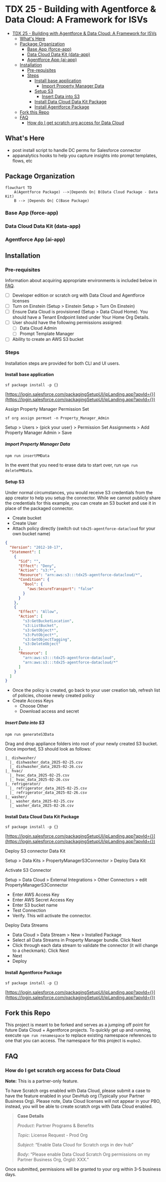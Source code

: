 # TDX 25 - Building with Agentforce & Data Cloud: A Framework for ISVs

- [TDX 25 - Building with Agentforce \& Data Cloud: A Framework for ISVs](#tdx-25---building-with-agentforce--data-cloud-a-framework-for-isvs)
  - [What's Here](#whats-here)
  - [Package Organization](#package-organization)
    - [Base App (force-app)](#base-app-force-app)
    - [Data Cloud Data Kit (data-app)](#data-cloud-data-kit-data-app)
    - [Agentforce App (ai-app)](#agentforce-app-ai-app)
  - [Installation](#installation)
    - [Pre-requisites](#pre-requisites)
    - [Steps](#steps)
      - [Install base application](#install-base-application)
        - [Import Property Manager Data](#import-property-manager-data)
      - [Setup S3](#setup-s3)
        - [Insert Data into S3](#insert-data-into-s3)
      - [Install Data Cloud Data Kit Package](#install-data-cloud-data-kit-package)
      - [Install Agentforce Package](#install-agentforce-package)
  - [Fork this Repo](#fork-this-repo)
  - [FAQ](#faq)
    - [How do I get scratch org access for Data Cloud](#how-do-i-get-scratch-org-access-for-data-cloud)

## What's Here

- post install script to handle DC perms for Salesforce connector
- appanalytics hooks to help you capture insights into prompt templates, flows, etc

## Package Organization

```mermaid
flowchart TD
    A(Agentforce Package) -->|Depends On| B(Data Cloud Package - Data Kit)
    B --> |Depends On| C(Base Package)
```

### Base App (force-app)

### Data Cloud Data Kit (data-app)

### Agentforce App (ai-app)

## Installation

### Pre-requisites

Information about acquiring appropriate environments is included below in [FAQ](#faq).

- [ ] Developer edition or scratch org with Data Cloud and Agentforce licenses
- [ ] Turn on Einstein (Setup > Einstein Setup > Turn On Einstein)
- [ ] Ensure Data Cloud is provisioned (Setup > Data Cloud Home). You should have a Tenant Endpoint listed under Your Home Org Details.
- [ ] User should have the following permissions assigned:
  - [ ] Data Cloud Admin
  - [ ] Prompt Template Manager
- [ ] Ability to create an AWS S3 bucket

### Steps

Installation steps are provided for both CLI and UI users.

#### Install base application

`sf package install -p {}`

[https://login.salesforce.com/packagingSetupUI/ipLanding.app?apvId={}](https://login.salesforce.com/packagingSetupUI/ipLanding.app?apvId={})

Assign Property Manager Permission Set

`sf org assign permset -n Property_Manager_Admin`

Setup > Users > {pick your user} > Permission Set Assignments > Add Property Manager Admin > Save

##### Import Property Manager Data

`npm run insertPMData`

In the event that you need to erase data to start over, run `npm run deletePMData`.

#### Setup S3

Under normal circumstances, you would receive S3 credentials from the app creator to help you setup the connector. While we cannot publicly share the credentials for this example, you can create an S3 bucket and use it in place of the packaged connector.

- Create bucket
- Create User
- Attach policy directly (switch out `tdx25-agentforce-datacloud` for your own bucket name)

```json
{
  "Version": "2012-10-17",
  "Statement": [
    {
      "Sid": "",
      "Effect": "Deny",
      "Action": "s3:*",
      "Resource": "arn:aws:s3:::tdx25-agentforce-datacloud/*",
      "Condition": {
        "Bool": {
          "aws:SecureTransport": "false"
        }
      }
    },
    {
      "Effect": "Allow",
      "Action": [
        "s3:GetBucketLocation",
        "s3:ListBucket",
        "s3:GetObject*",
        "s3:PutObject*",
        "s3:GetObjectTagging",
        "s3:DeleteObject"
      ],
      "Resource": [
        "arn:aws:s3:::tdx25-agentforce-datacloud",
        "arn:aws:s3:::tdx25-agentforce-datacloud/*"
      ]
    }
  ]
}
```

- Once the policy is created, go back to your user creation tab, refresh list of policies, choose newly created policy
- Create Access Keys
  - Choose Other
  - Download access and secret

##### Insert Data into S3

`npm run generateS3Data`

Drag and drop appliance folders into root of your newly created S3 bucket. Once imported, S3 should look as follows:

```text
|_ dishwasher/
  |_ dishwasher_data_2025-02-25.csv
  |_ dishwasher_data_2025-02-26.csv
|_ hvac/
  |_ hvac_data_2025-02-25.csv
  |_ hvac_data_2025-02-26.csv
|_ refrigerator/
  |_ refrigerator_data_2025-02-25.csv
  |_ refrigerator_data_2025-02-26.csv
|_ washer/
  |_ washer_data_2025-02-25.csv
  |_ washer_data_2025-02-26.csv
```

#### Install Data Cloud Data Kit Package

`sf package install -p {}`

[https://login.salesforce.com/packagingSetupUI/ipLanding.app?apvId={}](https://login.salesforce.com/packagingSetupUI/ipLanding.app?apvId={})

Deploy S3 connector Data Kit

Setup > Data Kits > PropertyManagerS3Connector > Deploy Data Kit

Activate S3 Connector

Setup > Data Cloud > External Integrations > Other Connectors > edit PropertyManagerS3Connector

- Enter AWS Access Key
- Enter AWS Secret Access Key
- Enter S3 bucket name
- Test Connection
- Verify. This will activate the connector.

Deploy Data Streams

- Data Cloud > Data Stream > New > Installed Package
- Select all Data Streams in Property Manager bundle. Click Next
- Click through each data stream to validate the connector (it will change to a checkmark). Click Next
- Next
- Deploy

#### Install Agentforce Package

`sf package install -p {}`

[https://login.salesforce.com/packagingSetupUI/ipLanding.app?apvId={}](https://login.salesforce.com/packagingSetupUI/ipLanding.app?apvId={})

## Fork this Repo

This project is meant to be forked and serves as a jumping off point for future Data Cloud + Agentforce projects. To quickly get up and running, execute `npm run renamespace` to replace existing namespace references to one that you can access. The namespace for this project is `mvpbo2`.

## FAQ

### How do I get scratch org access for Data Cloud

**Note:** This is a partner-only feature.

To have Scratch orgs enabled with Data Cloud, please submit a case to have the feature enabled in your DevHub org (Typically your Partner Business Org). Please note, Data Cloud licenses will not appear in your PBO, instead, you will be able to create scratch orgs with Data Cloud enabled.

> **Case Details**
>
> _Product_: Partner Programs & Benefits
>
> _Topic_: License Request - Prod Org
>
> _Subject_: “Enable Data Cloud for Scratch orgs in dev hub”
>
> _Body_: “Please enable Data Cloud Scratch Org permissions on my Partner Business Org, OrgId: XXX.”

Once submitted, permissions will be granted to your org within 3-5 business days.

